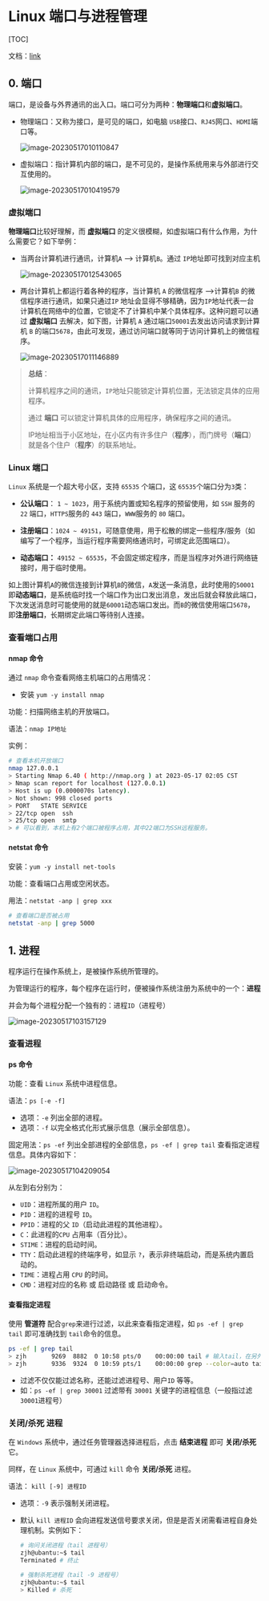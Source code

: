 # Linux 端口与进程管理

[TOC]

文档：[link](http://c.biancheng.net/view/705.html)

## 0. 端口

端口，是设备与外界通讯的出入口。端口可分为两种：**物理端口**和**虚拟端口**。

- 物理端口：又称为接口，是可见的端口，如电脑 `USB`接口、`RJ45`网口、`HDMI`端口等。

  ![image-20230517010110847](https://raw.githubusercontent.com/zjh-jixiaolin/map_strong/main/202305170124115.png)

- 虚拟端口：指计算机内部的端口，是不可见的，是操作系统用来与外部进行交互使用的。

  ![image-20230517010419579](https://raw.githubusercontent.com/zjh-jixiaolin/map_strong/main/202305170124716.png)

### 虚拟端口

**物理端口**比较好理解，而 **虚拟端口** 的定义很模糊，如虚拟端口有什么作用，为什么需要它？如下举例：

- 当两台计算机进行通讯，计算机`A` —> 计算机`B`。通过 `IP`地址即可找到对应主机

  ![image-20230517012543065](https://raw.githubusercontent.com/zjh-jixiaolin/map_strong/main/202305170125787.png)

- 两台计算机上都运行着各种的程序，当计算机 `A` 的微信程序 —>计算机`B` 的微信程序进行通讯，如果只通过`IP` 地址会显得不够精确，因为`IP`地址代表一台计算机在网络中的位置，它锁定不了计算机中某个具体程序。这种问题可以通过 **虚拟端口** 去解决，如下图，计算机 `A` 通过端口`50001`去发出访问请求到计算机 `B` 的端口`5678`，由此可发现，通过访问端口就等同于访问计算机上的微信程序。

  ![image-20230517011146889](https://raw.githubusercontent.com/zjh-jixiaolin/map_strong/main/202305170124823.png)

>**总结**：
>
>计算机程序之间的通讯，`IP`地址只能锁定计算机位置，无法锁定具体的应用程序。
>
>通过 **端口** 可以锁定计算机具体的应用程序，确保程序之间的通讯。
>
>IP地址相当于小区地址，在小区内有许多住户（**程序**），而门牌号（**端口**）就是各个住户（**程序**）的联系地址。

### Linux 端口

`Linux` 系统是一个超大号小区，支持 `65535` 个端口，这 `65535`个端口分为`3`类：

- **公认端口**： `1 ~ 1023`，用于系统内置或知名程序的预留使用，如 `SSH` 服务的 `22` 端口，`HTTPS`服务的 `443` 端口，`WWW`服务的 `80` 端口。

- **注册端口**：`1024 ~ 49151`，可随意使用，用于松散的绑定一些程序/服务（如编写了一个程序，当运行程序需要网络通讯时，可绑定此范围端口）。

- **动态端口：** `49152 ~ 65535`，不会固定绑定程序，而是当程序对外进行网络链接时，用于临时使用。

如上图计算机`A`的微信连接到计算机`B`的微信，`A`发送一条消息，此时使用的`50001`即**动态端口**，是系统临时找一个端口作为出口发出消息，发出后就会释放此端口，下次发送消息时可能使用的就是`60001`动态端口发出。而`B`的微信使用端口`5678`，即**注册端口**，长期绑定此端口等待别人连接。

### 查看端口占用

#### nmap 命令

通过 `nmap` 命令查看网络主机端口的占用情况：

- 安装 `yum -y install nmap`

功能：扫描网络主机的开放端口。

语法：`nmap IP地址`

实例：

```bash
# 查看本机开放端口
nmap 127.0.0.1
> Starting Nmap 6.40 ( http://nmap.org ) at 2023-05-17 02:05 CST
> Nmap scan report for localhost (127.0.0.1)
> Host is up (0.0000070s latency).
> Not shown: 998 closed ports
> PORT   STATE SERVICE
> 22/tcp open  ssh
> 25/tcp open  smtp
> # 可以看到，本机上有2个端口被程序占用，其中22端口为SSH远程服务。

```

#### netstat 命令

安装：`yum -y install net-tools`

功能：查看端口占用或空闲状态。

用法：`netstat -anp | grep xxx`

```bash
# 查看端口是否被占用
netstat -anp | grep 5000
```



## 1. 进程

程序运行在操作系统上，是被操作系统所管理的。

为管理运行的程序，每个程序在运行时，便被操作系统注册为系统中的一个：**进程**

并会为每个进程分配一个独有的：进程`ID`（进程号）

![image-20230517103157129](https://raw.githubusercontent.com/zjh-jixiaolin/map_strong/main/202305171032548.png)

### 查看进程

#### ps 命令

功能：查看 `Linux` 系统中进程信息。

语法：`ps [-e -f]`

- 选项：`-e` 列出全部的进程。
- 选项：`-f` 以完全格式化形式展示信息（展示全部信息）。

固定用法：`ps -ef` 列出全部进程的全部信息，`ps -ef | grep tail` 查看指定进程信息。具体内容如下：

![image-20230517104209054](https://raw.githubusercontent.com/zjh-jixiaolin/map_strong/main/202305171042019.png)

从左到右分别为：

- `UID`：进程所属的用户 `ID`。
- `PID`：进程的进程号 `ID`。
- `PPID`：进程的父 `ID`（启动此进程的其他进程）。
- `C`：此进程的`CPU` 占用率（百分比）。
- `STIME`：进程的启动时间。
- `TTY`：启动此进程的终端序号，如显示 `?`，表示非终端启动，而是系统内置启动的。
- `TIME`：进程占用 `CPU` 的时间。
- `CMD`：进程对应的名称 或 启动路径 或 启动命令。

#### 查看指定进程

使用 **管道符** 配合`grep`来进行过滤，以此来查看指定进程，如 `ps -ef | grep tail` 即可准确找到 `tail`命令的信息。

```bash
ps -ef | grep tail
> zjh       9269  8882  0 10:58 pts/0    00:00:00 tail # 输入tail，在另外一个终端查看进程的结果如左显示。
> zjh       9336  9324  0 10:59 pts/1    00:00:00 grep --color=auto tail # 上方命令也是一个程序，也是一个进程。
```

- 过滤不仅仅能过滤名称，还能过滤进程号、用户`ID` 等等。
- 如：`ps -ef | grep 30001` 过滤带有 `30001` 关键字的进程信息（一般指过滤`30001`进程号）

### 

### 关闭/杀死 进程

在 `Windows` 系统中，通过任务管理器选择进程后，点击 **结束进程** 即可 **关闭/杀死** 它。

同样，在 `Linux` 系统中，可通过 `kill` 命令 **关闭/杀死** 进程。

语法： `kill [-9] 进程ID`

- 选项：`-9` 表示强制关闭进程。

- 默认 `kill 进程ID` 会向进程发送信号要求关闭，但是是否关闭需看进程自身处理机制。实例如下：

  ```bash
  # 询问关闭进程（tail 进程号）
  zjh@ubantu:~$ tail
  Terminated # 终止
  
  # 强制杀死进程（tail -9 进程号）
  zjh@ubantu:~$ tail
  > Killed # 杀死
  ```

  







